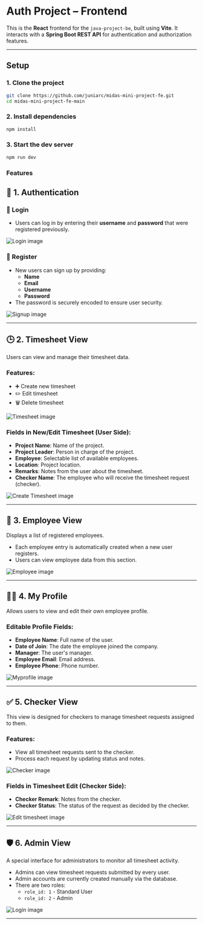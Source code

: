 # Auth Project – Frontend

This is the **React** frontend for the `java-project-be`, built using **Vite**. It interacts with a **Spring Boot REST API** for authentication and authorization features.

---

## Setup

### 1. Clone the project

```bash
git clone https://github.com/juniarc/midas-mini-project-fe.git
cd midas-mini-project-fe-main
```

### 2. Install dependencies

```bash
npm install
```

### 3. Start the dev server

```bash
npm run dev
```

### Features

## 🔐 1. Authentication

### 🔑 Login

- Users can log in by entering their **username** and **password** that were registered previously.

![Login image](./assets/login-image.png)

### 📝 Register

- New users can sign up by providing:
  - **Name**
  - **Email**
  - **Username**
  - **Password**
- The password is securely encoded to ensure user security.

![Signup image](./assets/signup-image.png)

---

## 🕒 2. Timesheet View

Users can view and manage their timesheet data.

### Features:

- ➕ Create new timesheet
- ✏️ Edit timesheet
- 🗑️ Delete timesheet

![Timesheet image](./assets/ts-image.png)

### Fields in New/Edit Timesheet (User Side):

- **Project Name**: Name of the project.
- **Project Leader**: Person in charge of the project.
- **Employee**: Selectable list of available employees.
- **Location**: Project location.
- **Remarks**: Notes from the user about the timesheet.
- **Checker Name**: The employee who will receive the timesheet request (checker).

![Create Timesheet image](./assets/newts-image.png)

---

## 👥 3. Employee View

Displays a list of registered employees.

- Each employee entry is automatically created when a new user registers.
- Users can view employee data from this section.

![Employee image](./assets/employee-image.png)

---

## 🙍‍♂️ 4. My Profile

Allows users to view and edit their own employee profile.

### Editable Profile Fields:

- **Employee Name**: Full name of the user.
- **Date of Join**: The date the employee joined the company.
- **Manager**: The user's manager.
- **Employee Email**: Email address.
- **Employee Phone**: Phone number.

![Myprofile image](./assets/myprofile-image.png)

---

## ✅ 5. Checker View

This view is designed for checkers to manage timesheet requests assigned to them.

### Features:

- View all timesheet requests sent to the checker.
- Process each request by updating status and notes.

![Checker image](./assets/checker-image.png)

### Fields in Timesheet Edit (Checker Side):

- **Checker Remark**: Notes from the checker.
- **Checker Status**: The status of the request as decided by the checker.

![Edit timesheet image](./assets/editts-image.png)

---

## 🛡️ 6. Admin View

A special interface for administrators to monitor all timesheet activity.

- Admins can view timesheet requests submitted by every user.
- Admin accounts are currently created manually via the database.
- There are two roles:
  - `role_id: 1` - Standard User
  - `role_id: 2` - Admin

![Login image](./assets/admin-image.png)

---
